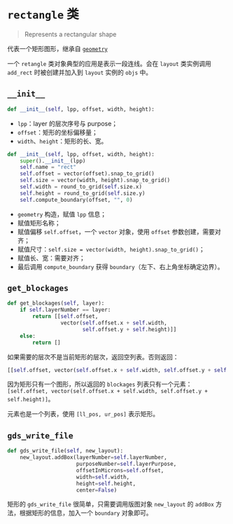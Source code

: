 # `rectangle` 类

> Represents a rectangular shape

代表一个矩形图形，继承自 [`geometry`](./geometry.md)

一个 `retangle` 类对象典型的应用是表示一段连线。会在 `layout` 类实例调用 `add_rect` 时被创建并加入到 `layout` 实例的 `objs` 中。



## `__init__`

```python
def __init__(self, lpp, offset, width, height):
```

- `lpp`：layer 的层次序号与 purpose；
- `offset`：矩形的坐标偏移量；
- `width`、`height`：矩形的长、宽。

````python
def __init__(self, lpp, offset, width, height):
    super().__init__(lpp)
    self.name = "rect"
    self.offset = vector(offset).snap_to_grid()
    self.size = vector(width, height).snap_to_grid()
    self.width = round_to_grid(self.size.x)
    self.height = round_to_grid(self.size.y)
    self.compute_boundary(offset, "", 0)
````

- `geometry` 构造，赋值 `lpp` 信息；
- 赋值矩形名称；
- 赋值偏移 `self.offset`，一个 `vector` 对象，使用 `offset` 参数创建，需要对齐；
- 赋值尺寸：`self.size = vector(width, height).snap_to_grid()`；
- 赋值长、宽：需要对齐；
- 最后调用 `compute_boundary` 获得 `boundary`（左下、右上角坐标确定边界）。



## `get_blockages`

````python
def get_blockages(self, layer):
    if self.layerNumber == layer:
        return [[self.offset,
                 vector(self.offset.x + self.width,
                        self.offset.y + self.height)]]
    else:
        return []
````

如果需要的层次不是当前矩形的层次，返回空列表。否则返回：

````python
[[self.offset, vector(self.offset.x + self.width, self.offset.y + self.height)]]
````

因为矩形只有一个图形，所以返回的 `blockages` 列表只有一个元素：`[self.offset, vector(self.offset.x + self.width, self.offset.y + self.height)]`。

元素也是一个列表，使用 `[ll_pos, ur_pos]` 表示矩形。



## `gds_write_file`

````python
def gds_write_file(self, new_layout):
    new_layout.addBox(layerNumber=self.layerNumber,
                      purposeNumber=self.layerPurpose,
                      offsetInMicrons=self.offset,
                      width=self.width,
                      height=self.height,
                      center=False)
````

矩形的 `gds_write_file` 很简单，只需要调用版图对象 `new_layout` 的 `addBox` 方法，根据矩形的信息，加入一个 `boundary` 对象即可。

